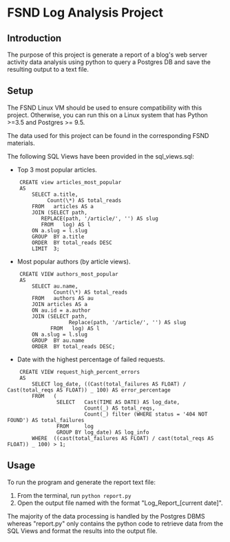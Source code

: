 # FSND Log Analysis Project

## Introduction

The purpose of this project is generate a report of a blog's web server activity data analysis using python to query a Postgres DB and save the resulting output to a text file.

## Setup

The FSND Linux VM should be used to ensure compatibility with this project.  Otherwise, you can run this on a Linux system that has Python >=3.5 and Postgres >= 9.5.

The data used for this project can be found in the corresponding FSND materials.

The following SQL Views have been provided in the sql_views.sql:

-   Top 3 most popular articles.
```
    CREATE view articles_most_popular
    AS
        SELECT a.title,
             Count(\*) AS total_reads
        FROM   articles AS a
        JOIN (SELECT path,
           REPLACE(path, '/article/', '') AS slug
           FROM   log) AS l
        ON a.slug = l.slug
        GROUP  BY a.title
        ORDER  BY total_reads DESC
        LIMIT  3;
```
-   Most popular authors (by article views).
```
    CREATE VIEW authors_most_popular
    AS
        SELECT au.name,
               Count(\*) AS total_reads
        FROM   authors AS au
        JOIN articles AS a
        ON au.id = a.author
        JOIN (SELECT path,
                    Replace(path, '/article/', '') AS slug
              FROM   log) AS l
        ON a.slug = l.slug
        GROUP  BY au.name
        ORDER  BY total_reads DESC;
```
-   Date with the highest percentage of failed requests.
```
    CREATE VIEW request_high_percent_errors
    AS
        SELECT log_date, ((Cast(total_failures AS FLOAT) / Cast(total_reqs AS FLOAT)) _ 100) AS error_percentage
        FROM   (
                SELECT   Cast(TIME AS DATE) AS log_date,
                         Count(_) AS total_reqs,
                         Count(_) filter (WHERE status = '404 NOT FOUND') AS total_failures
                FROM     log
                GROUP BY log_date) AS log_info
        WHERE  ((cast(total_failures AS FLOAT) / cast(total_reqs AS FLOAT)) _ 100) > 1;
```
## Usage

To run the program and generate the report text file:

1.  From the terminal, run `python report.py`
2.  Open the output file named with the format "Log_Report_[current date]".

The majority of the data processing is handled by the Postgres DBMS whereas "report.py" only contains the python code to retrieve data from the SQL Views and format the results into the output file.
